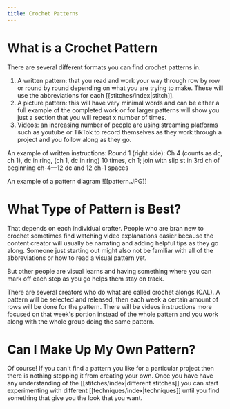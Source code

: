 ```yaml
---
title: Crochet Patterns
---
```

# What is a Crochet Pattern
There are several different formats you can find crochet patterns in. 
1. A written pattern: that you read and work your way through row by row or round by round depending on what you are trying to make. These will use the abbreviations for each [[stitches/index|stitch]].
2. A picture pattern: this will have very minimal words and can be either a full example of the completed work or for larger patterns will show you just a section that you will repeat x number of times. 
3. Videos: an increasing number of people are using streaming platforms such as youtube or TikTok to record themselves as they work through a project and you follow along as they go. 

An example of written instructions:
Round 1 (right side): Ch 4 (counts as dc, ch 1), dc in ring, (ch 1, dc in ring) 10 times, ch 1; join with slip st in 3rd ch of beginning ch-4—12 dc and 12 ch-1 spaces

An example of a pattern diagram
![[pattern.JPG]]
# What Type of Pattern is Best?
That depends on each individual crafter. People who are bran new to crochet sometimes find watching video explanations easier because the content creator will usually be narrating and adding helpful tips as they go along. Someone just starting out might also not be familiar with all of the abbreviations or how to read a visual pattern yet.  

But other people are visual learns and having something where you can mark off each step as you go helps them stay on track.

There are several creators who do what are called crochet alongs (CAL). A pattern will be selected and released, then each week a certain amount of rows will be done for the pattern. There will be videos instructions more focused on that week's portion instead of the whole pattern and you work along with the whole group doing the same pattern. 
# Can I Make Up My Own Pattern?
Of course! If you can't find a pattern you like for a particular project then there is nothing stopping it from creating your own. Once you have have any understanding of the [[stitches/index|different stitches]] you can start experimenting with different [[techniques/index|techniques]] until you find something that give you the look that you want. 


